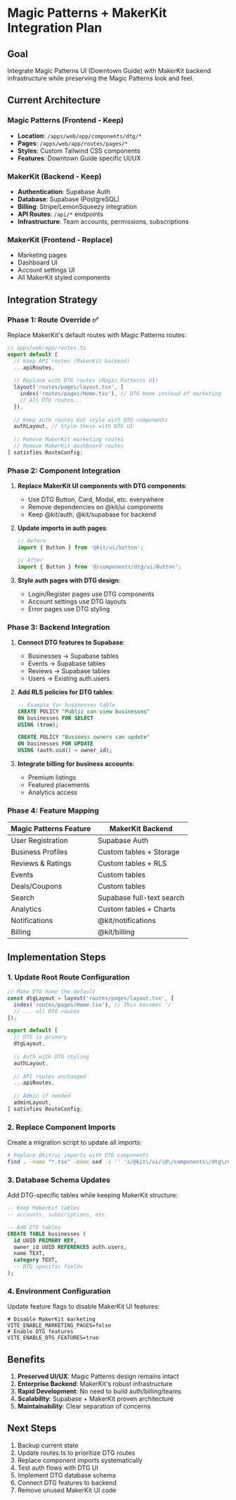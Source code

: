 # Magic Patterns + MakerKit Integration Plan

## Goal
Integrate Magic Patterns UI (Downtown Guide) with MakerKit backend infrastructure while preserving the Magic Patterns look and feel.

## Current Architecture

### Magic Patterns (Frontend - Keep)
- **Location**: `/apps/web/app/components/dtg/*`
- **Pages**: `/apps/web/app/routes/pages/*`
- **Styles**: Custom Tailwind CSS components
- **Features**: Downtown Guide specific UI/UX

### MakerKit (Backend - Keep)
- **Authentication**: Supabase Auth
- **Database**: Supabase (PostgreSQL)
- **Billing**: Stripe/LemonSqueezy integration
- **API Routes**: `/api/*` endpoints
- **Infrastructure**: Team accounts, permissions, subscriptions

### MakerKit (Frontend - Replace)
- Marketing pages
- Dashboard UI
- Account settings UI
- All MakerKit styled components

## Integration Strategy

### Phase 1: Route Override ✅
Replace MakerKit's default routes with Magic Patterns routes:

```typescript
// apps/web/app/routes.ts
export default [
  // Keep API routes (MakerKit backend)
  ...apiRoutes,
  
  // Replace with DTG routes (Magic Patterns UI)
  layout('routes/pages/layout.tsx', [
    index('routes/pages/Home.tsx'), // DTG Home instead of marketing
    // All DTG routes...
  ]),
  
  // Keep auth routes but style with DTG components
  authLayout, // Style these with DTG UI
  
  // Remove MakerKit marketing routes
  // Remove MakerKit dashboard routes
] satisfies RouteConfig;
```

### Phase 2: Component Integration

1. **Replace MakerKit UI components with DTG components**:
   - Use DTG Button, Card, Modal, etc. everywhere
   - Remove dependencies on @kit/ui components
   - Keep @kit/auth, @kit/supabase for backend

2. **Update imports in auth pages**:
   ```typescript
   // Before
   import { Button } from '@kit/ui/button';
   
   // After
   import { Button } from '@/components/dtg/ui/Button';
   ```

3. **Style auth pages with DTG design**:
   - Login/Register pages use DTG components
   - Account settings use DTG layouts
   - Error pages use DTG styling

### Phase 3: Backend Integration

1. **Connect DTG features to Supabase**:
   - Businesses → Supabase tables
   - Events → Supabase tables
   - Reviews → Supabase tables
   - Users → Existing auth.users

2. **Add RLS policies for DTG tables**:
   ```sql
   -- Example for businesses table
   CREATE POLICY "Public can view businesses" 
   ON businesses FOR SELECT 
   USING (true);
   
   CREATE POLICY "Business owners can update" 
   ON businesses FOR UPDATE 
   USING (auth.uid() = owner_id);
   ```

3. **Integrate billing for business accounts**:
   - Premium listings
   - Featured placements
   - Analytics access

### Phase 4: Feature Mapping

| Magic Patterns Feature | MakerKit Backend |
|----------------------|------------------|
| User Registration | Supabase Auth |
| Business Profiles | Custom tables + Storage |
| Reviews & Ratings | Custom tables + RLS |
| Events | Custom tables |
| Deals/Coupons | Custom tables |
| Search | Supabase full-text search |
| Analytics | Custom tables + Charts |
| Notifications | @kit/notifications |
| Billing | @kit/billing |

## Implementation Steps

### 1. Update Root Route Configuration
```typescript
// Make DTG home the default
const dtgLayout = layout('routes/pages/layout.tsx', [
  index('routes/pages/Home.tsx'), // This becomes '/'
  // ... all DTG routes
]);

export default [
  // DTG is primary
  dtgLayout,
  
  // Auth with DTG styling
  authLayout,
  
  // API routes unchanged
  ...apiRoutes,
  
  // Admin if needed
  adminLayout,
] satisfies RouteConfig;
```

### 2. Replace Component Imports
Create a migration script to update all imports:
```bash
# Replace @kit/ui imports with DTG components
find . -name "*.tsx" -exec sed -i '' 's/@kit\/ui/\@\/components\/dtg\/ui/g' {} +
```

### 3. Database Schema Updates
Add DTG-specific tables while keeping MakerKit structure:
```sql
-- Keep MakerKit tables
-- accounts, subscriptions, etc.

-- Add DTG tables
CREATE TABLE businesses (
  id UUID PRIMARY KEY,
  owner_id UUID REFERENCES auth.users,
  name TEXT,
  category TEXT,
  -- DTG specific fields
);
```

### 4. Environment Configuration
Update feature flags to disable MakerKit UI features:
```env
# Disable MakerKit marketing
VITE_ENABLE_MARKETING_PAGES=false
# Enable DTG features
VITE_ENABLE_DTG_FEATURES=true
```

## Benefits

1. **Preserved UI/UX**: Magic Patterns design remains intact
2. **Enterprise Backend**: MakerKit's robust infrastructure
3. **Rapid Development**: No need to build auth/billing/teams
4. **Scalability**: Supabase + MakerKit proven architecture
5. **Maintainability**: Clear separation of concerns

## Next Steps

1. Backup current state
2. Update routes.ts to prioritize DTG routes
3. Replace component imports systematically
4. Test auth flows with DTG UI
5. Implement DTG database schema
6. Connect DTG features to backend
7. Remove unused MakerKit UI code